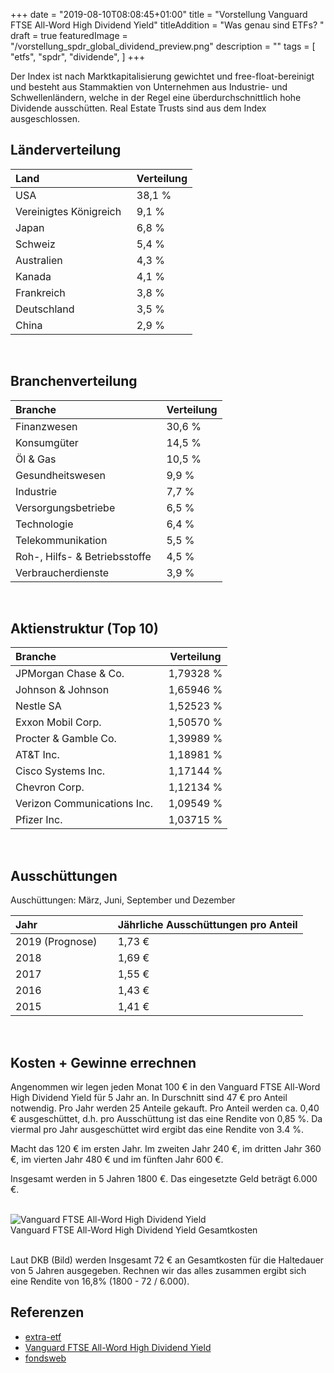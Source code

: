 +++
date = "2019-08-10T08:08:45+01:00"
title = "Vorstellung Vanguard FTSE All-Word High Dividend Yield"
titleAddition = "Was genau sind ETFs? "
draft = true
featuredImage = "/vorstellung_spdr_global_dividend_preview.png"
description = ""
tags = [
    "etfs",
    "spdr",
    "dividende",
]
+++

Der Index ist nach Marktkapitalisierung gewichtet und free-float-bereinigt und besteht aus Stammaktien von Unternehmen aus Industrie- und Schwellenländern, welche in der Regel eine überdurchschnittlich hohe Dividende ausschütten. Real Estate Trusts sind aus dem Index ausgeschlossen.


## Länderverteilung

Land                   | Verteilung
:----------------------| --------
USA	                   | 38,1 %
Vereinigtes Königreich &nbsp;| 9,1 %
Japan	                 | 6,8 %
Schweiz	               | 5,4 %
Australien	           | 4,3 %
Kanada	               | 4,1 %
Frankreich	           | 3,8 %
Deutschland	           | 3,5 %
China	                 | 2,9 %
<br>


## Branchenverteilung

Branche                            | Verteilung
:--------------------------------- | --------
Finanzwesen	                       | 30,6 %
Konsumgüter	                       | 14,5 %
Öl & Gas	                         | 10,5 %
Gesundheitswesen	                 | 9,9 %
Industrie	                         | 7,7 %
Versorgungsbetriebe	               | 6,5 %
Technologie	                       | 6,4 %
Telekommunikation	                 | 5,5 %
Roh-, Hilfs- & Betriebsstoffe	&nbsp;| 4,5 %
Verbraucherdienste                 | 3,9 %
<br>


## Aktienstruktur (Top 10)

Branche                     | Verteilung
:-------------------------- | --------
JPMorgan Chase & Co.	      | 1,79328 %
Johnson & Johnson	          | 1,65946 %
Nestle SA	                  | 1,52523 %
Exxon Mobil Corp.	          | 1,50570 %
Procter & Gamble Co.	      | 1,39989 %
AT&T Inc.	                  | 1,18981 %
Cisco Systems Inc.	        | 1,17144 %
Chevron Corp.	              | 1,12134 %
Verizon Communications Inc.	&nbsp;| 1,09549 %
Pfizer Inc.	                | 1,03715 %
<br>

## Ausschüttungen

Auschüttungen: März, Juni, September und Dezember

Jahr | Jährliche Ausschüttungen pro Anteil
:----| --------
2019 (Prognose)	&nbsp; &nbsp;| 1,73 €
2018	                       | 1,69 €
2017	                       | 1,55 €
2016	                       | 1,43 €
2015	                       | 1,41 €
<br>


## Kosten + Gewinne errechnen

Angenommen wir legen jeden Monat 100 € in den Vanguard FTSE All-Word High Dividend Yield für 5 Jahr an. In Durschnitt sind 47 € pro Anteil notwendig. Pro Jahr
werden 25 Anteile gekauft. Pro Anteil werden ca. 0,40 € ausgeschüttet, d.h. pro Ausschüttung ist das eine Rendite von
0,85 %.  Da viermal pro Jahr ausgeschüttet wird ergibt das eine Rendite von 3.4 %.

Macht das 120 € im ersten Jahr. Im zweiten Jahr 240 €, im dritten Jahr 360 €, im vierten Jahr 480 € und im fünften Jahr 600 €.

Insgesamt werden in 5 Jahren 1800 €. Das eingesetzte Geld beträgt 6.000 €.


<br>
<img src="/vorstellung_spdr_global_dividend.png" class="center" alt="Vanguard FTSE All-Word High Dividend Yield"/>
<div class="right"> Vanguard FTSE All-Word High Dividend Yield Gesamtkosten</div>
<br>


Laut DKB (Bild) werden Insgesamt 72 € an Gesamtkosten für die Haltedauer von 5 Jahren ausgegeben. Rechnen wir das alles
zusammen ergibt sich eine Rendite von 16,8% (1800 - 72 / 6.000).


## Referenzen

- [extra-etf](https://de.extraetf.com/etf-profile/IE00B8GKDB10 "extra-etf")
- [Vanguard FTSE All-Word High Dividend Yield](https://www.de.vanguard/web/cf/professionell/de/produktart/detailansicht/etf/9506/EQUITY/overview "Vanguard FTSE All-Word High Dividend Yield")
- [fondsweb](https://www.fondsweb.com/de/IE00B8GKDB10 "fondsweb")

